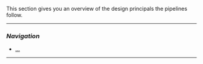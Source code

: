 This section gives you an overview of the design principals the pipelines follow.

---
### _Navigation_
- [...](#...)
---

